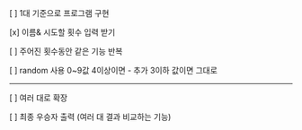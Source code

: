 [ ] 1대 기준으로 프로그램 구현

[x] 이름& 시도할 횟수 입력 받기

[ ] 주어진 횟수동안 같은 기능 반복

[ ] random 사용 0~9값 4이상이면 - 추가 3이하 값이면 그대로

------------------
[ ] 여러 대로 확장

[ ] 최종 우승자 출력 (여러 대 결과 비교하는 기능)